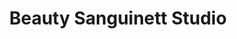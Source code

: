 ---
title: "Beauty Sanguinett Studio"
url: /antofagasta/beauty-sanguinett-studio/
shop: Kosmetik
---